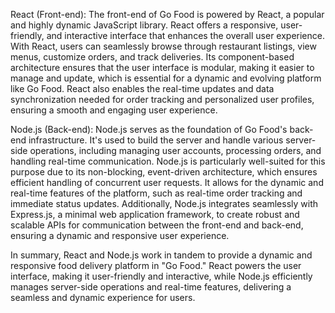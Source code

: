 React (Front-end): The front-end of Go Food is powered by React, a popular and highly dynamic JavaScript library. React offers a responsive, user-friendly, and interactive interface that enhances the overall user experience. With React, users can seamlessly browse through restaurant listings, view menus, customize orders, and track deliveries. Its component-based architecture ensures that the user interface is modular, making it easier to manage and update, which is essential for a dynamic and evolving platform like Go Food. React also enables the real-time updates and data synchronization needed for order tracking and personalized user profiles, ensuring a smooth and engaging user experience.

Node.js (Back-end): Node.js serves as the foundation of Go Food's back-end infrastructure. It's used to build the server and handle various server-side operations, including managing user accounts, processing orders, and handling real-time communication. Node.js is particularly well-suited for this purpose due to its non-blocking, event-driven architecture, which ensures efficient handling of concurrent user requests. It allows for the dynamic and real-time features of the platform, such as real-time order tracking and immediate status updates. Additionally, Node.js integrates seamlessly with Express.js, a minimal web application framework, to create robust and scalable APIs for communication between the front-end and back-end, ensuring a dynamic and responsive user experience.

In summary, React and Node.js work in tandem to provide a dynamic and responsive food delivery platform in "Go Food." React powers the user interface, making it user-friendly and interactive, while Node.js efficiently manages server-side operations and real-time features, delivering a seamless and dynamic experience for users.






